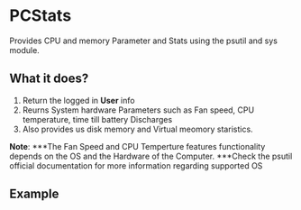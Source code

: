 # PCStats
Provides CPU and memory Parameter and Stats using the psutil and sys module.

## What it does?

1. Return the logged in **User** info
2. Reurns System hardware Parameters such as Fan speed, CPU temperature, time till battery Discharges
3. Also provides us disk memory and Virtual meomory staristics.

**Note**: 
***The Fan Speed and CPU Temperture features functionality depends on the OS and the Hardware of the Computer.
***Check the psutil official documentation for more information regarding supported OS

## Example
